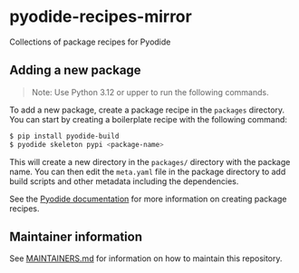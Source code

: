 # pyodide-recipes-mirror

Collections of package recipes for Pyodide

## Adding a new package

> Note: Use Python 3.12 or upper to run the following commands.

To add a new package, create a package recipe in the `packages` directory.
You can start by creating a boilerplate recipe with the following command:

```bash
$ pip install pyodide-build
$ pyodide skeleton pypi <package-name>
```

This will create a new directory in the `packages/` directory with the package name.
You can then edit the `meta.yaml` file in the package directory to add build scripts
and other metadata including the dependencies.

See the [Pyodide documentation](https://pyodide.org/en/stable/development/new-packages.html)
for more information on creating package recipes.

## Maintainer information

See [MAINTAINERS.md](docs/MAINTAINERS.md) for information on how to maintain this repository.
